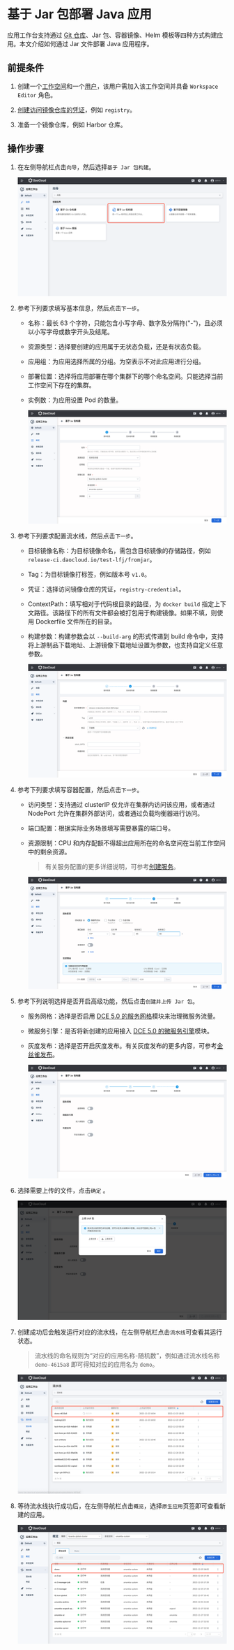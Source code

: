 # 基于 Jar 包部署 Java 应用

应用工作台支持通过 [Git 仓库](create-git-based-ms.md)、Jar 包、容器镜像、Helm 模板等四种方式构建应用。本文介绍如何通过 Jar 文件部署 Java 应用程序。

## 前提条件

1. 创建一个[工作空间](../../../ghippo/user-guide/workspace/workspaces.md)和一个[用户](../../../ghippo/user-guide/access-control/user.md)，该用户需加入该工作空间并具备 `Workspace Editor` 角色。

2. [创建访问镜像仓库的凭证](../pipeline/credential.md)，例如 `registry`。

3. 准备一个镜像仓库，例如 Harbor 仓库。

## 操作步骤

1. 在左侧导航栏点击`向导`，然后选择`基于 Jar 包构建`。

    ![基于jar包](../../images/jar01.png)

2. 参考下列要求填写基本信息，然后点击`下一步`。

    - 名称：最长 63 个字符，只能包含小写字母、数字及分隔符("-")，且必须以小写字母或数字开头及结尾。
    - 资源类型：选择要创建的应用属于无状态负载，还是有状态负载。
    - 应用组：为应用选择所属的分组。为空表示不对此应用进行分组。
    - 部署位置：选择将应用部署在哪个集群下的哪个命名空间。只能选择当前工作空间下存在的集群。
    - 实例数：为应用设置 Pod 的数量。

        ![基本信息](../../images/jar02.png)

3. 参考下列要求配置流水线，然后点击`下一步`。

    - 目标镜像名称：为目标镜像命名，需包含目标镜像的存储路径，例如 `release-ci.daocloud.io/test-lfj/fromjar`。
    - Tag：为目标镜像打标签，例如版本号 `v1.0`。
    - 凭证：选择访问镜像仓库的凭证，`registry-credential`。
    - ContextPath：填写相对于代码根目录的路径，为 `docker build` 指定上下文路径。该路径下的所有文件都会被打包用于构建镜像。如果不填，则使用 Dockerfile 文件所在的目录。
    - 构建参数：构建参数会以 `--build-arg` 的形式传递到 build 命令中，支持将上游制品下载地址、上游镜像下载地址设置为参数，也支持自定义任意参数。

        ![流水线构建](../../images/jar03.png)

4. 参考下列要求填写容器配置，然后点击`下一步`。

    - 访问类型：支持通过 clusterIP 仅允许在集群内访问该应用，或者通过 NodePort 允许在集群外部访问，或者通过负载均衡器进行访问。
    - 端口配置：根据实际业务场景填写需要暴露的端口号。
    - 资源限制：CPU 和内存配额不得超出应用所在的命名空间在当前工作空间中的剩余资源。

        > 有关服务配置的更多详细说明，可参考[创建服务](../../../kpanda/user-guide/services-routes/create-services.md)。

        ![容器配置](../../images/jar04.png)

5. 参考下列说明选择是否开启高级功能，然后点击`创建并上传 Jar 包`。

    - 服务网格：选择是否启用 [DCE 5.0 的服务网格](../../../mspider/intro/what.md)模块来治理微服务流量。
    - 微服务引擎：是否将新创建的应用接入 [DCE 5.0 的微服务引擎](../../../skoala/intro/what.md)模块。
    - 灰度发布：选择是否开启灰度发布。有关灰度发布的更多内容，可参考[金丝雀发布](../release/canary.md)。

        ![高级配置](../../images/jar05.png)

6. 选择需要上传的文件，点击`确定` 。

    ![上传文件](../../images/jar06.png)

7. 创建成功后会触发运行对应的流水线，在左侧导航栏点击`流水线`可查看其运行状态。

    > 流水线的命名规则为“对应的应用名称-随机数”，例如通过流水线名称 `demo-4615a8` 即可得知对应的应用名为 `demo`。

    ![运行流水线](../../images/jar07.png)

8. 等待流水线执行成功后，在左侧导航栏点击`概览`，选择`原生应用`页签即可查看新建的应用。

    ![创建成功](../../images/jar08.png)

